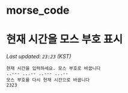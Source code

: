 # morse_code
# 현재 시간을 모스 부호 표시
<!-- MORSE_TIME_START -->
_Last updated: `23:23` (KST)_

```
현재 시간을 입력하세요. 모스 부호로 바꿉니다
..--- ...-- ..--- ...--
모스 부호를 다시 현재 시간으로 바꿉니다
2323
```
<!-- MORSE_TIME_END -->

